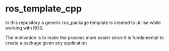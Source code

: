 # ros_template_cpp

In this repository a generic ros_package template is created to utilise while working with ROS.

The motivation is to make the process more easier since it is fundamental to create a package given any application

